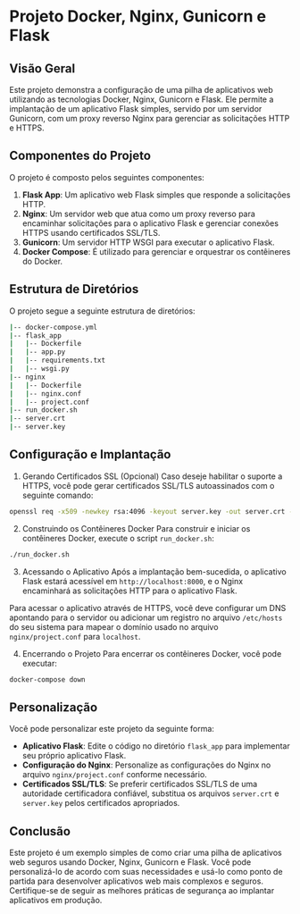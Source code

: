 # Projeto Docker, Nginx, Gunicorn e Flask
## Visão Geral

Este projeto demonstra a configuração de uma pilha de aplicativos web utilizando as tecnologias Docker, Nginx, Gunicorn e Flask. Ele permite a implantação de um aplicativo Flask simples, servido por um servidor Gunicorn, com um proxy reverso Nginx para gerenciar as solicitações HTTP e HTTPS.

## Componentes do Projeto

O projeto é composto pelos seguintes componentes:
1. **Flask App**: Um aplicativo web Flask simples que responde a solicitações HTTP.
2. **Nginx**: Um servidor web que atua como um proxy reverso para encaminhar solicitações para o aplicativo Flask e gerenciar conexões HTTPS usando certificados SSL/TLS.
3. **Gunicorn**: Um servidor HTTP WSGI para executar o aplicativo Flask.
4. **Docker Compose**: É utilizado para gerenciar e orquestrar os contêineres do Docker.

## Estrutura de Diretórios
O projeto segue a seguinte estrutura de diretórios:

```bash
|-- docker-compose.yml
|-- flask_app
|   |-- Dockerfile
|   |-- app.py
|   |-- requirements.txt
|   |-- wsgi.py
|-- nginx
|   |-- Dockerfile
|   |-- nginx.conf
|   |-- project.conf
|-- run_docker.sh
|-- server.crt
|-- server.key
```
## Configuração e Implantação
1. Gerando Certificados SSL (Opcional)
Caso deseje habilitar o suporte a HTTPS, você pode gerar certificados SSL/TLS autoassinados com o seguinte comando:

```bash
openssl req -x509 -newkey rsa:4096 -keyout server.key -out server.crt -days 365 -nodes
```
2. Construindo os Contêineres Docker
Para construir e iniciar os contêineres Docker, execute o script `run_docker.sh`:

```bash
./run_docker.sh
```
3. Acessando o Aplicativo
Após a implantação bem-sucedida, o aplicativo Flask estará acessível em `http://localhost:8000`, e o Nginx encaminhará as solicitações HTTP para o aplicativo Flask.

Para acessar o aplicativo através de HTTPS, você deve configurar um DNS apontando para o servidor ou adicionar um registro no arquivo `/etc/hosts` do seu sistema para mapear o domínio usado no arquivo `nginx/project.conf` para `localhost`.

4. Encerrando o Projeto
Para encerrar os contêineres Docker, você pode executar:

```bash
docker-compose down
```

## Personalização
Você pode personalizar este projeto da seguinte forma:

- **Aplicativo Flask**: Edite o código no diretório `flask_app` para implementar seu próprio aplicativo Flask.
- **Configuração do Nginx**: Personalize as configurações do Nginx no arquivo `nginx/project.conf` conforme necessário.
- **Certificados SSL/TLS**: Se preferir certificados SSL/TLS de uma autoridade certificadora confiável, substitua os arquivos `server.crt` e `server.key` pelos certificados apropriados.

## Conclusão
Este projeto é um exemplo simples de como criar uma pilha de aplicativos web seguros usando Docker, Nginx, Gunicorn e Flask. Você pode personalizá-lo de acordo com suas necessidades e usá-lo como ponto de partida para desenvolver aplicativos web mais complexos e seguros. Certifique-se de seguir as melhores práticas de segurança ao implantar aplicativos em produção.
